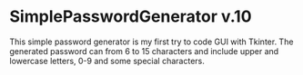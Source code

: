 # SimplePasswordGenerator v.10

This simple password generator is my first try to code GUI with Tkinter.
The generated password can from 6 to 15 characters and include upper and lowercase letters, 0-9 and some special characters.

